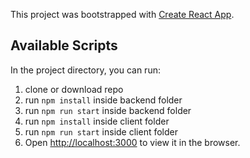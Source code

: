 This project was bootstrapped with [Create React App](https://github.com/facebook/create-react-app).

## Available Scripts

In the project directory, you can run:
<!-- 
### `npm run start` -->
1. clone or download repo
2. run `npm install` inside backend folder
3. run `npm run start` inside backend folder
4. run `npm install` inside client folder
5. run `npm run start` inside client folder
6. Open [http://localhost:3000](http://localhost:3000) to view it in the browser.



